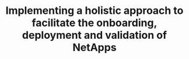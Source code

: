 ---
paper_type: Conference
title: "Implementing a holistic approach to facilitate the onboarding, deployment and validation of NetApps"
authors: Kostis Trantzas, Christos Tranoris, Spyros Denazis, Rafael Direito, Diogo Gomes, Jorge Gallego-Madrid, Ana Hermosilla, Antonio F. Skarmeta 
journal_title: "IEEE International Mediterranean Conference on Communications and Networking (MeditCom) 2022"
doi: 10.5281/zenodo.7230907
repository_link: https://zenodo.org/record/7230907#.Y1ldAHZBybg
relevance: "The 5G system promises to deliver an environment for applications and markets that can easily capitalize on the new services and advanced interfaces that the 5G developments introduce. Recently, in the context of European research and innovation actions, the term NetApp was introduced. A NetApp, in the context of the 5G System, is defined as a set of services that provide certain functionalities to the verticals and their associated use cases. While there is no specific standard for describing the NetApp concept, the ETSI NFV model is adopted to describe the delivery and deployment of NetApps. This work presents an approach for automating the deployment and testing of NetApps in the context of the 5G system. The envisaged process focuses on innovations related to the operation of experiments and tests across several domains, providing software support tools for Continuous Integration and Continuous Deployment (CI/CD) of NetApps and their artifacts in a secure and trusted environment."
---